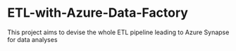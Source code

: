 # ETL-with-Azure-Data-Factory
This project aims to devise the whole ETL pipeline leading to Azure Synapse for data analyses
